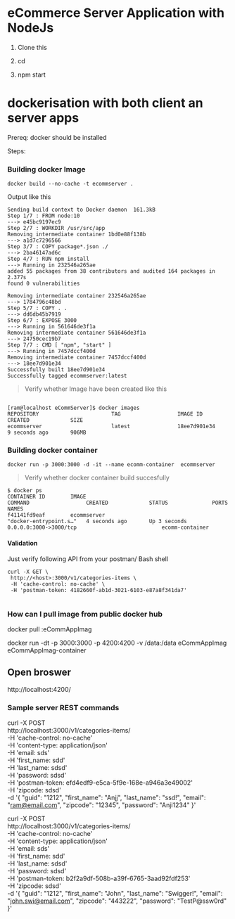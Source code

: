 # eCommerce Server Application with NodeJs

 1. Clone this
 
 2. cd <dir>
  
 3. npm start
 
 
 # dockerisation with both client an server apps
 
 
 Prereq:
 docker should be installed
 
 Steps:
 
 ### Building docker Image
 ```
 docker build --no-cache -t ecommserver .
 ```
 
 Output like this 
 
 ```
 Sending build context to Docker daemon  161.3kB
Step 1/7 : FROM node:10
 ---> e45bc9197ec9
Step 2/7 : WORKDIR /usr/src/app
Removing intermediate container 1bd0e88f138b
 ---> a1d7c7296566
Step 3/7 : COPY package*.json ./
 ---> 2ba46147ad6c
Step 4/7 : RUN npm install
 ---> Running in 232546a265ae
added 55 packages from 38 contributors and audited 164 packages in 2.377s
found 0 vulnerabilities

Removing intermediate container 232546a265ae
 ---> 1784796c48bd
Step 5/7 : COPY . .
 ---> dd6db45b7919
Step 6/7 : EXPOSE 3000
 ---> Running in 561646de3f1a
Removing intermediate container 561646de3f1a
 ---> 24750cec19b7
Step 7/7 : CMD [ "npm", "start" ]
 ---> Running in 7457dccf400d
Removing intermediate container 7457dccf400d
 ---> 18ee7d901e34
Successfully built 18ee7d901e34
Successfully tagged ecommserver:latest
```

> Verify whether Image have been created like this 
```

[ram@localhost eCommServer]$ docker images
REPOSITORY                       TAG                  IMAGE ID            CREATED             SIZE
ecommserver                      latest               18ee7d901e34        9 seconds ago       906MB

```
 
 
 ### Building docker container
 ```
 docker run -p 3000:3000 -d -it --name ecomm-container  ecommserver
 ```
 
 > Verify whether docker container build succesfully 
 
 ```
$ docker ps
CONTAINER ID        IMAGE                                               COMMAND                  CREATED             STATUS              PORTS                                            NAMES
f41141fd9eaf        ecommserver                                         "docker-entrypoint.s…"   4 seconds ago       Up 3 seconds        0.0.0.0:3000->3000/tcp                           ecomm-container

 ```
 #### Validation 
 
 Just verify following API from your postman/ Bash shell
 
 ```
 curl -X GET \
  http://<host>:3000/v1/categories-items \
  -H 'cache-control: no-cache' \
  -H 'postman-token: 4182660f-ab1d-3021-6103-e87a8f341da7'
  
 ```
 
### How can I pull image from public docker hub

docker pull <dockerrresgisty>:eCommAppImag
 
docker run -dt -p 3000:3000 -p 4200:4200 -v /data:/data eCommAppImag eCommAppImag-container
 
 
## Open broswer

http://localhost:4200/



### Sample server REST commands

curl -X POST \
  http://localhost:3000/v1/categories-items/ \
  -H 'cache-control: no-cache' \
  -H 'content-type: application/json' \
  -H 'email: sds' \
  -H 'first_name: sdd' \
  -H 'last_name: sdsd' \
  -H 'password: sdsd' \
  -H 'postman-token: efd4edf9-e5ca-5f9e-168e-a946a3e49002' \
  -H 'zipcode: sdsd' \
  -d '{
 "guid": "1212",
        "first_name": "Anjj",
        "last_name": "ssd!",
        "email": "ram@email.com",
        "zipcode": "12345",
        "password": "Anji1234"
}'



curl -X POST \
  http://localhost:3000/v1/categories-items/ \
  -H 'cache-control: no-cache' \
  -H 'content-type: application/json' \
  -H 'email: sds' \
  -H 'first_name: sdd' \
  -H 'last_name: sdsd' \
  -H 'password: sdsd' \
  -H 'postman-token: b2f2a9df-508b-a39f-6765-3aad92fdf253' \
  -H 'zipcode: sdsd' \
  -d '{
 "guid": "1212",
        "first_name": "John",
        "last_name": "Swigger!",
        "email": "john.swi@email.com",
        "zipcode": "443222",
        "password": "TestP@ssw0rd"
}'

